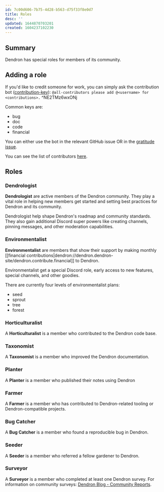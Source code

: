 ```yaml
---
id: 7c00d606-7b75-4d28-b563-d75f33f8e0d7
title: Roles
desc: ''
updated: 1644870703201
created: 1604237102230
---
```


## Summary
Dendron has special roles for members of its community.

## Adding a role 

If you'd like to credit someone for work, you can simply ask the contribution bot ([contribution-key](https://allcontributors.org/docs/en/emoji-key)): `@all-contributors please add @<username> for <contributions>.` ^NE2TMz6wxONj

Common keys are:
- bug
- doc
- code
- financial

You can either use the bot in the relevant GitHub issue OR in the [gratitude issue](https://github.com/dendronhq/dendron/issues/714).

You can see the list of contributors [here](https://github.com/dendronhq/dendron#contributors-).

## Roles

### Dendrologist

**Dendrologist** are active members of the Dendron community. They play a vital role in helping new members get started and setting best practices for Dendron and its community.

Dendrologist help shape Dendron's roadmap and community standards. They also gain additional Discord super powers like creating channels, pinning messages, and other moderation capabilities.

### Environmentalist

**Environmentalist** are members that show their support by making monthly [[financial contributions|dendron://dendron.dendron-site/dendron.contribute.financial]] to Dendron.

Environmentalist get a special Discord role, early access to new features, special channels, and other goodies.

There are currently four levels of environmentalist plans:

-   seed
-   sprout
-   tree
-   forest

### Horticulturalist

A **Horticulturalist** is a member who contributed to the Dendron code base.

### Taxonomist

A **Taxonomist** is a member who improved the Dendron documentation.

### Planter

A **Planter** is a member who published their notes using Dendron

### Farmer

A **Farmer** is a member who has contributed to Dendron-related tooling or Dendron-compatible projects.

### Bug Catcher

A **Bug Catcher** is a member who found a reproducible bug in Dendron.

### Seeder

A **Seeder** is a member who referred a fellow gardener to Dendron.

### Surveyor

A **Surveyor** is a member who completed at least one Dendron survey. For information on community surveys: [Dendron Blog - Community Reports](https://blog.dendron.so/notes/j60ZNmx1IcdXtGZRdRb6X/).
